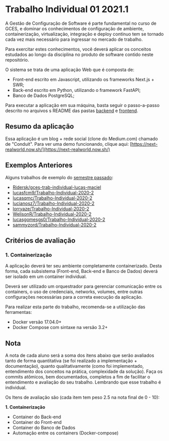# Trabalho Individual 01 2021.1

A Gestão de Configuração de Software é parte fundamental no curso de GCES, e dominar os conhecimentos de configuração de ambiente, containerização, virtualização, integração e deploy contínuo tem se tornado cada vez mais necessário para ingressar no mercado de trabalho.

Para exercitar estes conhecimentos, você deverá aplicar os conceitos estudados ao longo da disciplina no produto de software contido neste repositório.

O sistema se trata de uma aplicação Web que é composta de:

- Front-end escrito em Javascript, utilizando os frameworks Next.js + SWR;
- Back-end escrito em Python, utilizando o framework FastAPI;
- Banco de Dados PostgreSQL;

Para executar a aplicação em sua máquina, basta seguir o passo-a-passo descrito no arquivos s README das pastas [backend](./backend/README.md) e [frontend](./frontend/README.md).

## Resumo da aplicação

Essa aplicação é um blog + rede social (clone do Medium.com) chamado de "Conduit". Para ver uma demo funcionando, clique aqui: [https://next-realworld.now.sh/](https://next-realworld.now.sh/)

## Exemplos Anteriores

Alguns trabalhos de exemplo do [semestre passado](https://github.com/FGA-GCES/Trabalho-Individual-2020-2):

- [Ridersk/gces-trab-individual-lucas-maciel](https://github.com/FGA-GCES/Trabalho-Individual-2020-2/issues/27)
- [lucasfcm9/Trabalho-Individual-2020-2](https://github.com/FGA-GCES/Trabalho-Individual-2020-2/issues/17)
- [lucasqmc/Trabalho-Individual-2020-2](https://github.com/FGA-GCES/Trabalho-Individual-2020-2/issues/20)
- [lucianosz7/Trabalho-Individual-2020-2](https://github.com/FGA-GCES/Trabalho-Individual-2020-2/issues/22)
- [lorryaze/Trabalho-Individual-2020-2](https://github.com/FGA-GCES/Trabalho-Individual-2020-2/issues/23)
- [WelisonR/Trabalho-Individual-2020-2](https://github.com/FGA-GCES/Trabalho-Individual-2020-2/issues/24)
- [lucasgomesgs0/Trabalho-Individual-2020-2](https://github.com/FGA-GCES/Trabalho-Individual-2020-2/issues/25)
- [sammyzord/Trabalho-Individual-2020-2](https://github.com/FGA-GCES/Trabalho-Individual-2020-2/issues/26)

## Critérios de avaliação

### 1. Containerização

A aplicação deverá ter seu ambiente completamente containerizado. Desta forma, cada subsistema (Front-end, Back-end e Banco de Dados) deverá ser isolado em um container individual.

Deverá ser utilizado um orquestrador para gerenciar comunicação entre os containers, o uso de credenciais, networks, volumes, entre outras configurações necessárias para a correta execução da aplicação.

Para realizar esta parte do trabalho, recomenda-se a utilização das ferramentas:

- Docker versão 17.04.0+
- Docker Compose com sintaxe na versão 3.2+


## Nota

A nota de cada aluno será a soma dos itens abaixo que serão avaliados tanto de forma quantitativa (se foi realizado a implementação + documentação), quanto qualitativamente (como foi implementado, entendimento dos conceitos na prática, complexidade da solução). Faça os commits atômicos, bem documentados, completos a fim de facilitar o entendimento e avaliação do seu trabalho. Lembrando que esse trabalho é individual. 

Os Itens de avaliação são (cada item tem peso 2.5 na nota final de 0 - 10):

**1. Containerização**

- Container do Back-end
- Container do Front-end
- Container do Banco de Dados
- Automação entre os containers (Docker-compose)

